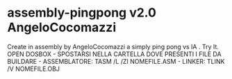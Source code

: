 # assembly-pingpong v2.0 AngeloCocomazzi
Create in assembly by AngeloCocomazzi a simply ping pong vs IA . Try It.
OPEN DOSBOX - 
SPOSTARSI NELLA CARTELLA DOVE PRESENTI I FILE DA BUILDARE - 
ASSEMBLATORE: TASM /L /ZI NOMEFILE.ASM - 
LINKER: TLINK /V NOMEFILE.OBJ
